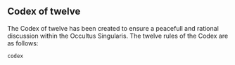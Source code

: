 ## Codex of twelve

The Codex of twelve has been created to ensure a peacefull and rational discussion
within the Occultus Singularis. The twelve rules of the Codex are as follows:

```
codex
```
